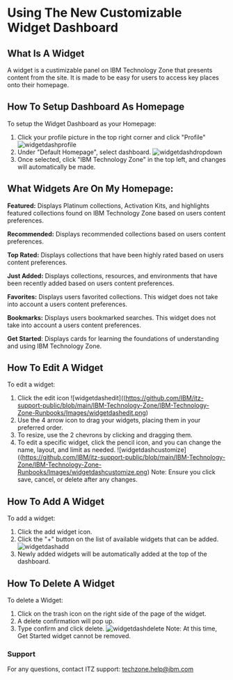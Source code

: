 # Using The New Customizable Widget Dashboard 

## What Is A Widget
A widget is a custimizable panel on IBM Technology Zone that presents content from the site. It is made to be easy for users to access key places onto their homepage.

## How To Setup Dashboard As Homepage
To setup the Widget Dashboard as your Homepage:

1. Click your profile picture in the top right corner and click "Profile"
![widgetdashprofile](https://github.com/IBM/itz-support-public/blob/main/IBM-Technology-Zone/IBM-Technology-Zone-Runbooks/Images/widgetdashprofile.png)
2. Under "Default Homepage", select dashboard. 
![widgetdashdropdown](https://github.com/IBM/itz-support-public/blob/main/IBM-Technology-Zone/IBM-Technology-Zone-Runbooks/Images/widgetdashdropdown.png)
3. Once selected, click "IBM Technology Zone" in the top left, and changes will automatically be made.

## What Widgets Are On My Homepage:

**Featured:** Displays Platinum collections, Activation Kits, and highlights featured collections found on IBM Technology Zone based on users content preferences.

**Recommended:** Displays recommended collections based on users content preferences.

**Top Rated:** Displays collections that have been highly rated based on users content preferences.

**Just Added:** Displays collections, resources, and environments that have been recently added based on users content preferences.

**Favorites:** Displays users favorited collections. This widget does not take into account a users content preferences.

**Bookmarks:** Displays users bookmarked searches. This widget does not take into account a users content preferences.

**Get Started**: Displays cards for learning the foundations of understanding and using IBM Technology Zone.

## How To Edit A Widget
To edit a widget:

1. Click the edit icon ![widgetdashedit]((https://github.com/IBM/itz-support-public/blob/main/IBM-Technology-Zone/IBM-Technology-Zone-Runbooks/Images/widgetdashedit.png)
2. Use the 4 arrow icon to drag your widgets, placing them in your preferred order.
3. To resize, use the 2 chevrons by clicking and dragging them.
4. To edit a specific widget, click the pencil icon, and you can change the name, layout, and limit as needed. 
![widgetdashcustomize]((https://github.com/IBM/itz-support-public/blob/main/IBM-Technology-Zone/IBM-Technology-Zone-Runbooks/Images/widgetdashcustomize.png)
Note: Ensure you click save, cancel, or delete after any changes.

## How To Add A Widget
To add a widget:

1. Click the add widget icon.
2. Click the "+" button on the list of available widgets that can be added. 
![widgetdashadd](https://github.com/IBM/itz-support-public/blob/main/IBM-Technology-Zone/IBM-Technology-Zone-Runbooks/Images/widgetdashadd.png)
3. Newly added widgets will be automatically added at the top of the dashboard.

## How To Delete A Widget
To delete a Widget:

1. Click on the trash icon on the right side of the page of the widget.
2. A delete confirmation will pop up.
3. Type confirm and click delete.
![widgetdashdelete](https://github.com/IBM/itz-support-public/blob/main/IBM-Technology-Zone/IBM-Technology-Zone-Runbooks/Images/widgetdashdelete.png)
Note: At this time, Get Started widget cannot be removed.  

### Support

For any questions, contact ITZ support: techzone.help@ibm.com


